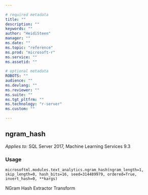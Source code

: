 ```yaml
--- 
 
# required metadata 
title: "" 
description: "" 
keywords: "" 
author: "HeidiSteen" 
manager: "" 
ms.date: "" 
ms.topic: "reference" 
ms.prod: "microsoft-r" 
ms.service: "" 
ms.assetid: "" 
 
# optional metadata 
ROBOTS: "" 
audience: "" 
ms.devlang: "" 
ms.reviewer: "" 
ms.suite: "" 
ms.tgt_pltfrm: "" 
ms.technology: "r-server" 
ms.custom: "" 
 
---
```


## ngram_hash


*Applies to:* SQL Server 2017, Machine Learning Services 9.3


### Usage



```
microsoftml.modules.text_analytics.ngram_hash(ngram_length=1, skip_length=0, hash_bits=16, seed=314489979, ordered=True, invert_hash=0, **kargs)
```



NGram Hash Extractor Transform

